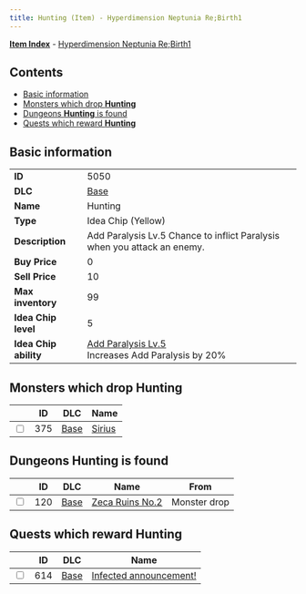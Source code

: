 ```yaml
---
title: Hunting (Item) - Hyperdimension Neptunia Re;Birth1
---
```


[**Item Index**](/neptunia/rb1/item/index.html) - [Hyperdimension Neptunia Re;Birth1](/neptunia/rb1)

## Contents

- [Basic information](#basic-information)
- [Monsters which drop **Hunting**](#monsters-which-drop-hunting)
- [Dungeons **Hunting** is found](#dungeons-hunting-is-found)
- [Quests which reward **Hunting**](#quests-which-reward-hunting)

## Basic information

|   |   |
| -- | -- |
| **ID** | 5050 |
| **DLC** | [Base](/neptunia/rb1/dlc/1-base.html) |
| **Name** | Hunting |
| **Type** | Idea Chip (Yellow) |
| **Description** | Add Paralysis Lv.5 Chance to inflict Paralysis when you attack an enemy. |
| **Buy Price** | 0 |
| **Sell Price** | 10 |
| **Max inventory** | 99 |
| **Idea Chip level** | 5 |
| **Idea Chip ability** | [Add Paralysis Lv.5](/neptunia/rb1/avatar/1-9549-add-paralysis-lv-5.html)<br />Increases Add Paralysis by 20% |


## Monsters which drop **Hunting**

|    | ID | DLC | Name |
| -- | -- | --- | ---- |
| <input type="checkbox" id="rb1-monster-1-375" class="trackbox" /> | 375 | [Base](/neptunia/rb1/dlc/1-base.html) | [Sirius](/neptunia/rb1/monster/1-375-sirius.html) |


## Dungeons **Hunting** is found

|    | ID | DLC | Name | From |
| -- | -- | --- | ---- | ---- |
| <input type="checkbox" id="rb1-dungeon-1-120" class="trackbox" /> | 120 | [Base](/neptunia/rb1/dlc/1-base.html) | [Zeca Ruins No.2](/neptunia/rb1/dungeon/1-120-zeca-ruins-no-2.html) | Monster drop |


## Quests which reward **Hunting**

|    | ID | DLC | Name |
| -- | -- | --- | ---- |
| <input type="checkbox" id="rb1-quest-1-614" class="trackbox" /> | 614 | [Base](/neptunia/rb1/dlc/1-base.html) | [Infected announcement!](/neptunia/rb1/quest/1-614-infected-announcement.html) |
